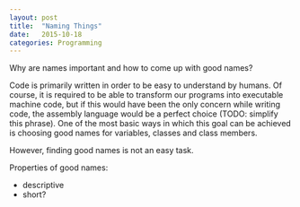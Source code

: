 ```yaml
---
layout: post
title:  "Naming Things"
date:   2015-10-18
categories: Programming
---
```

Why are names important and how to come up with good names?

Code is primarily written in order to be easy to understand by humans. Of course, it is required to be able to transform our programs into executable machine code, but if this would have been the only concern while writing code, the assembly language would be a perfect choice (TODO: simplify this phrase). One of the most basic ways in which this goal can be achieved is choosing good names for variables, classes and class members. <!--more-->

However, finding good names is not an easy task.

Properties of good names:

- descriptive
- short?

